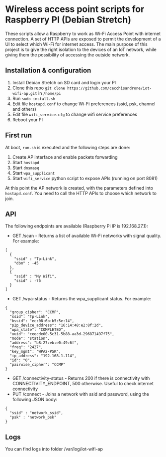 # Wireless access point scripts for Raspberry PI (Debian Stretch)
These scripts allow a Raspberry to work as Wi-Fi Access Point with internet connection. 
A set of HTTP APIs are exposed to permit the development of a UI to select which Wi-Fi for internet access.
The main purpose of this project is to give the right isolation to the devices of an IoT network, while giving them the possibility of accessing the outside network.

## Installation & configuration

1. Install Debian Stretch on SD card and login your PI
2. Clone this repo `git clone https://github.com/cecchisandrone/iot-wifi-ap.git` in `/home/pi`
3. Run `sudo install.sh`
4. Edit file `hostapd.conf` to change Wi-Fi preferences (ssid, psk, channel and others)
5. Edit file `wifi_service.cfg` to change wifi service preferences
6. Reboot your PI

## First run
At boot, `run.sh` is executed and the following steps are done:
1. Create AP interface and enable packets forwarding
2. Start `hostapd`
3. Start `dnsmasq`
4. Start `wpa_supplicant`
5. Start `wifi_service` python script to expose APIs (running on port 8081)

At this point the AP network is created, with the parameters defined into `hostapd.conf`. 
You need to call the HTTP APIs to choose which network to join.

## API
The following endpoints are available (Raspberry Pi IP is 192.168.27.1):

- GET /scan - Returns a list of available Wi-Fi networks with signal quality. For example: 
````
[
  {
    "ssid" : "Tp-Link",
    "dbm" : -45
  },
  {
    "ssid" : "My Wifi",
    "ssid" : -76
  } 
]

````
- GET /wpa-status - Returns the wpa_supplicant status. For example:
````
{
  "group_cipher": "CCMP", 
  "ssid": "Tp-Link", 
  "bssid": "ec:08:6b:b5:5e:14", 
  "p2p_device_address": "16:14:48:e2:8f:2d", 
  "wpa_state": "COMPLETED", 
  "uuid": "ceecde00-5c31-5b88-aa3d-296871497f75", 
  "mode": "station", 
  "address": "b8:27:eb:e0:49:6f", 
  "freq": "2427", 
  "key_mgmt": "WPA2-PSK", 
  "ip_address": "192.168.1.114", 
  "id": "0", 
  "pairwise_cipher": "CCMP"
}
````
- GET /connectivity-status - Returns 200 if there is connectivity with CONNECTIVITY_ENDPOINT, 500 otherwise. Useful to check internet connectivity
- PUT /connect - Joins a network with ssid and password, using the following JSON body:
````
{
  "ssid" : "network_ssid",
  "psk" : "network_psk"
}

````

## Logs
You can find logs into folder /var/log/iot-wifi-ap


